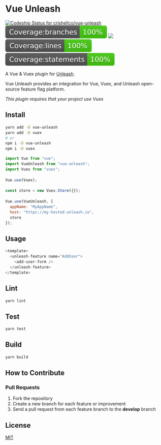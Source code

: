 # Vue Unleash

[![Codeship Status for crishellco/vue-unleash](https://app.codeship.com/projects/6fc2e700-35f9-0137-5a4a-56926ea83142/status?branch=master)](https://app.codeship.com/projects/332904)
![](badges/badge-branches.svg)
![](badges/badge-functionss.svg)
![](badges/badge-lines.svg)
![](badges/badge-statements.svg)

A Vue & Vuex plugin for [Unleash](https://unleash.github.io/).

Vue Unleash provides an integration for Vue, Vuex, and Unleash open-source feature flag platform.

_This plugin requires that your project use Vuex_

## Install

```bash
yarn add -D vue-unleash
yarn add -D vuex
# or
npm i -D vue-unleash
npm i -D vuex
```

```javascript
import Vue from "vue";
import VueUnleash from "vue-unleash";
import Vuex from "vuex";

Vue.use(Vuex);

const store = new Vuex.Store({});

Vue.use(VueUnleash, {
  appName: "MyAppName",
  host: "https://my-hosted-unleash.io",
  store
});
```

## Usage

```javascript
<template>
  <unleash-feature name="AddUser">
    <add-user-form />
  </unleash-feature>
</template>
```

## Lint

```bash
yarn lint
```

## Test

```bash
yarn test
```

## Build

```bash
yarn build
```

## How to Contribute

### Pull Requests

1. Fork the repository
2. Create a new branch for each feature or improvement
3. Send a pull request from each feature branch to the **develop** branch

## License

[MIT](http://opensource.org/licenses/MIT)
